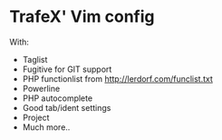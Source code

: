 TrafeX' Vim config
==================

With:
* Taglist
* Fugitive for GIT support
* PHP functionlist from http://lerdorf.com/funclist.txt
* Powerline
* PHP autocomplete
* Good tab/ident settings
* Project
* Much more..
